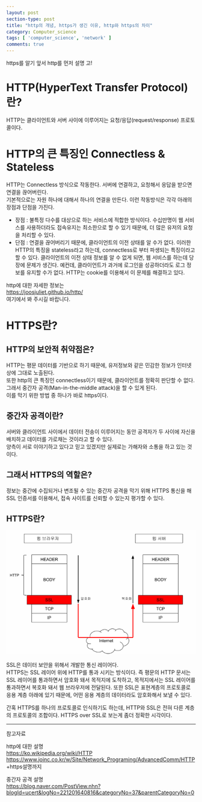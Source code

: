 ```yaml
---
layout: post
section-type: post
title: "http의 개념, https가 생긴 이유, http와 https의 차이"
category: Computer_science
tags: [ 'computer_science', 'network' ]
comments: true
---
```

https를 알기 앞서 http를 먼저 설명 고!

# HTTP(HyperText Transfer Protocol)란?
HTTP는 클라이언트와 서버 사이에 이루어지는 요청/응답(request/response) 프로토콜이다.


# HTTP의 큰 특징인 Connectless & Stateless
HTTP는 Connectless 방식으로 작동한다. 서버에 연결하고, 요청해서 응답을 받으면 연결을 끊어버린다.  
기본적으로는 자원 하나에 대해서 하나의 연결을 만든다. 이런 작동방식은 각각 아래의 장점과 단점을 가진다.  
- 장점 : 불특정 다수를 대상으로 하는 서비스에 적합한 방식이다. 수십만명이 웹 서비스를 사용하더라도 접속유지는 최소한으로 할 수 있기 때문에, 더 많은 유저의 요청을 처리할 수 있다.
- 단점 : 연결을 끊어버리기 때문에, 클라이언트의 이전 상태를 알 수가 없다. 이러한 HTTP의 특징을 stateless라고 하는데, connectless로 부터 파생되는 특징이라고 할 수 있다. 클라이언트의 이전 상태 정보를 알 수 없게 되면, 웹 서비스를 하는데 당장에 문제가 생긴다. 예컨데, 클라이언트가 과거에 로그인을 성공하더라도 로그 정보를 유지할 수가 없다. HTTP는 cookie를 이용해서 이 문제를 해결하고 있다.


http에 대한 자세한 정보는  
https://joosjuliet.github.io/http/  
여기에서 봐 주시길 바랍니다.  



# HTTPS란?
## HTTP의 보안적 취약점은?
HTTP는 평문 데이터를 기반으로 하기 때문에, 유저정보와 같은 민감한 정보가 인터넷 상에 그대로 노출된다.  
또한 http의 큰 특징인 connectless이기 때문에, 클라이언트를 정확히 판단할 수 없다.
그래서 중간자 공격(Man-in-the-middle attack)을 할 수 있게 된다.  
이를 막기 위한 방법 중 하나가 바로 https이다.  


## 중간자 공격이란?  
서버와 클라이언트 사이에서 데이터 전송이 이루어지는 동안 공격자가 두 사이에 자신을 배치하고 데이터를 가로채는 것이라고 할 수 있다.  
양측이 서로 이야기하고 있다고 믿고 있겠지만 실제로는 가해자와 소통을 하고 있는 것이다.  


## 그래서 HTTPS의 역할은?
정보는 중간에 수집되거나 변조될 수 있는 중간자 공격을 막기 위해 HTTPS 통신을 해 SSL 인증서를 이용해서, 접속 사이트를 신뢰할 수 있는지 평가할 수 있다.


## HTTPS란?

![https](images/2019-09-08-http_vs_https/https.png)

SSL은 데이터 보안을 위해서 개발한 통신 레이어다.  
HTTPS는 SSL 레이어 위에 HTTP를 통과 시키는 방식이다. 즉 평문의 HTTP 문서는 SSL 레이어를 통과하면서 암호화 돼서 목적지에 도착하고, 목적지에서는 SSL 레이어를 통과하면서 복호화 돼서 웹 브라우저에 전달된다. 또한 SSL은 표현계층의 프로토콜로 응용 계층 아래에 있기 때문에, 어떤 응용 계층의 데이터라도 암호화해서 보낼 수 있다.  


간혹 HTTPS를 하나의 프로토콜로 인식하기도 하는데, HTTP와 SSL은 전혀 다른 계층의 프로토콜의 조합이다. HTTPS over SSL로 보는게 좀더 정확한 시각이다.



---
참고자료

http에 대한 설명  
https://ko.wikipedia.org/wiki/HTTP  
https://www.joinc.co.kr/w/Site/Network_Programing/AdvancedComm/HTTP +https설명까지  

중간자 공격 설명  
https://blog.naver.com/PostView.nhn?blogId=ucert&logNo=221201640816&categoryNo=37&parentCategoryNo=0  
